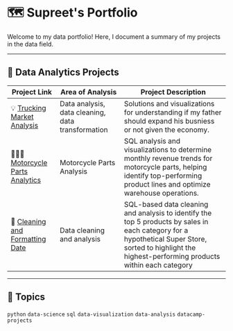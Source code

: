 # 🗺 Supreet's Portfolio
Welcome to my data portfolio! Here, I document a summary of my projects in the data field.

---



## 📝 Data Analytics Projects
| Project Link | Area of Analysis | Project Description |
|--------------|------------------|----------------------|
| 💡 [Trucking Market Analysis](https://github.com/SupreetGha/trucking-market-analysis) | Data analysis, data cleaning, data transformation | Solutions and visualizations for understanding if my father should expand his busniess or not given the economy. |
| 👩🏻‍⚕️ [Motorcycle Parts Analytics](https://github.com/SupreetGha/analyzing-motorcycle-parts) | Motorcycle Parts Analysis | SQL analysis and visualizations to determine monthly revenue trends for motorcycle parts, helping identify top-performing product lines and optimize warehouse operations.|
| 🦠 [Cleaning and Formatting Date](https://github.com/SupreetGha/analyzing-motorcycle-parts/blob/main/README.md) | Data cleaning and analysis | SQL-based data cleaning and analysis to identify the top 5 products by sales in each category for a hypothetical Super Store, sorted to highlight the highest-performing products within each category |

---


## 📌 Topics
`python` `data-science` `sql` `data-visualization` `data-analysis` `datacamp-projects`


